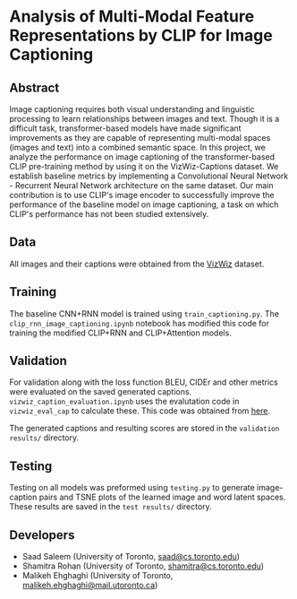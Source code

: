 # Analysis of Multi-Modal Feature Representations by CLIP for Image Captioning

## Abstract
Image captioning requires both visual understanding and linguistic processing to learn relationships between images and text. Though it is a difficult task, transformer-based models have made significant improvements as they are capable of representing multi-modal spaces (images and text) into a combined semantic space. In this project, we analyze the performance on image captioning of the transformer-based CLIP pre-training method by using it on the VizWiz-Captions dataset. We establish baseline metrics by implementing a Convolutional Neural Network - Recurrent Neural Network architecture on the same dataset. Our main contribution is to use CLIP's image encoder to successfully improve the performance of the baseline model on image captioning, a task on which CLIP's performance has not been studied extensively. 

## Data

All images and their captions were obtained from the [VizWiz](https://vizwiz.org/tasks-and-datasets/image-captioning/) dataset.

## Training

The baseline CNN+RNN model is trained using `train_captioning.py`. The `clip_rnn_image_captioning.ipynb` notebook has modified this code for training the modified CLIP+RNN and CLIP+Attention models.

## Validation

For validation along with the loss function BLEU, CIDEr and other metrics were evaluated on the saved generated captions.
`vizwiz_caption_evaluation.ipynb` uses the evalutation code in `vizwiz_eval_cap` to calculate these. This code was obtained from [here](https://github.com/Yinan-Zhao/vizwiz-caption).

The generated captions and resulting scores are stored in the `validation results/` directory.

## Testing

Testing on all models was preformed using `testing.py` to generate image-caption pairs and TSNE plots of the learned image and word latent spaces. These results are saved in the `test results/` directory.

## Developers ##
- Saad Saleem (University of Toronto, saad@cs.toronto.edu)
- Shamitra Rohan (University of Toronto, shamitra@cs.toronto.edu)
- Malikeh Ehghaghi (University of Toronto, malikeh.ehghaghi@mail.utoronto.ca)

